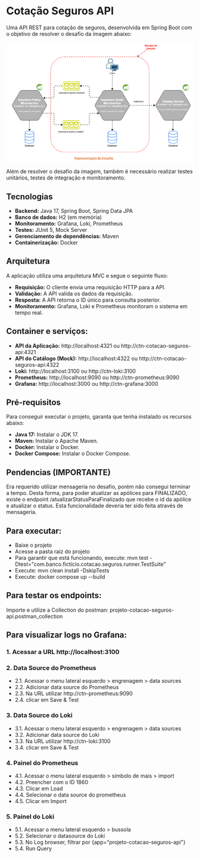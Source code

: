 # Cotação Seguros API

Uma API REST para cotação de seguros, desenvolvida em Spring Boot com o objetivo de resolver o desafio da imagem abaixo:
 
<img src="./img/desafio.png">

Além de resolver o desafio da imagem, também é necessário realizar testes unitários, testes de integração e monitoramento.

## Tecnologias
* **Backend:** Java 17, Spring Boot, Spring Data JPA
* **Banco de dados:** H2 (em memória)
* **Monitoramento:** Grafana, Loki, Prometheus
* **Testes:** JUnit 5, Mock Server
* **Gerenciamento de dependências:** Maven
* **Containerização:** Docker

## Arquitetura
A aplicação utiliza uma arquitetura MVC e segue o seguinte fluxo:
* **Requisição:** O cliente envia uma requisição HTTP para a API.
* **Validação:** A API valida os dados da requisição.
* **Resposta:** A API retorna o ID único para consulta posterior.
* **Monitoramento:** Grafana, Loki e Prometheus monitoram o sistema em tempo real.

## Container e serviços:
* **API da Aplicação:** http://localhost:4321 ou http://ctn-cotacao-seguros-api:4321
* **API do Catálogo (Mock):** http://localhost:4322 ou http://ctn-cotacao-seguros-api:4322
* **Loki:** http://localhost:3100 ou http://ctn-loki:3100
* **Prometheus:** http://localhost:9090 ou http://ctn-prometheus:9090
* **Grafana:** http://localhost:3000 ou http://ctn-grafana:3000

## Pré-requisitos
Para conseguir executar o projeto, garanta que tenha instalado os recursos abaixo:
* **Java 17:** Instalar o JDK 17.
* **Maven:** Instalar o Apache Maven.
* **Docker:** Instalar o Docker.
* **Docker Compose:** Instalar o Docker Compose.

## Pendencias (IMPORTANTE)
Era requerido utilizar mensageria no desafio, porém não consegui terminar a tempo.
Desta forma, para poder atualizar as apólices para FINALIZADO, existe o endpoint /atualizarStatusParaFinalizado que recebe o id da apólice e atualizar o status.
Esta funcionalidade deveria ter sido feita através de mensageria.

## Para executar:
* Baixe o projeto
* Acesse a pasta raíz do projeto
* Para garantir que está funcionando, execute: mvn test -Dtest="com.banco.ficticio.cotacao.seguros.runner.TestSuite"
* Execute: mvn clean install -DskipTests
* Execute: docker compose up --build

## Para testar os endpoints:
Importe e utilize a Collection do postman: projeto-cotacao-seguros-api.postman_collection

## Para visualizar logs no Grafana:
### 1. Acessar a URL http://localhost:3100

### 2. Data Source do Prometheus
* 2.1. Acessar o menu lateral esquerdo > engrenagem > data sources
* 2.2. Adicionar data source do Prometheus
* 2.3. Na URL utilizar http://ctn-prometheus:9090
* 2.4. clicar em Save & Test

### 3. Data Source do Loki
* 3.1. Acessar o menu lateral esquerdo > engrenagem > data sources
* 3.2. Adicionar data source do Loki
* 3.3. Na URL utilizar http://ctn-loki:3100
* 3.4. clicar em Save & Test

### 4. Painel do Prometheus
* 4.1. Acessar o menu lateral esquerdo > simbolo de mais > import
* 4.2. Preencher com o ID 1860
* 4.3. Clicar em Load
* 4.4. Selecionar o data source do prometheus
* 4.5. Clicar em Import

### 5. Painel do Loki
* 5.1. Acessar o menu lateral esquerdo > bussola
* 5.2. Selecionar o datasource do Loki
* 5.3. No Log browser, filtrar por {app="projeto-cotacao-seguros-api"}
* 5.4. Run Query
